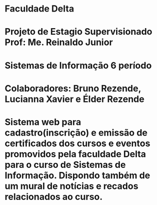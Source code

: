 # Faculdade Delta
# Projeto de Estagio Supervisionado Prof: Me. Reinaldo Junior
# Sistemas de Informação 6 período 
# Colaboradores: Bruno Rezende, Lucianna Xavier e Élder Rezende
# Sistema web para cadastro(inscrição) e emissão de certificados dos cursos e eventos promovidos pela faculdade Delta para o curso de Sistemas de Informação. Dispondo também de um mural de notícias e recados relacionados ao curso.
